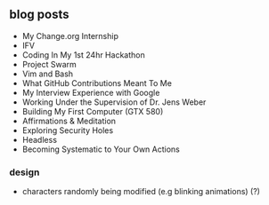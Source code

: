 ## blog posts
+ My Change.org Internship
+ IFV
+ Coding In My 1st 24hr Hackathon
+ Project Swarm
+ Vim and Bash
+ What GitHub Contributions Meant To Me
+ My Interview Experience with Google
+ Working Under the Supervision of Dr. Jens Weber
+ Building My First Computer (GTX 580)
+ Affirmations & Meditation
+ Exploring Security Holes
+ Headless
+ Becoming Systematic to Your Own Actions

### design
+ characters randomly being modified (e.g blinking animations) (?)
